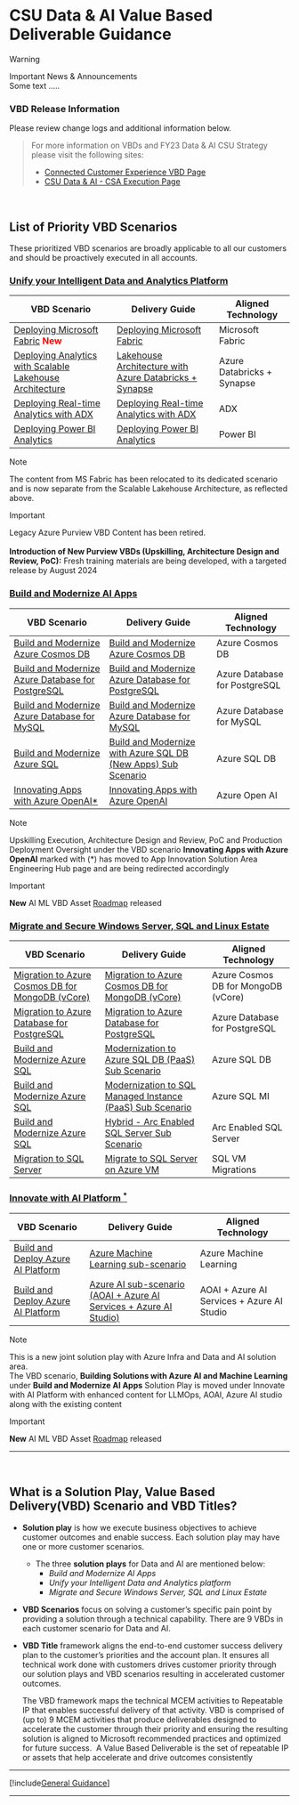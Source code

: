 # CSU Data & AI Value Based Deliverable Guidance

> [!WARNING]
> Important News & Announcements</BR>
> Some text .....</BR>

### VBD Release Information

Please review change logs and additional information below.

> For more information on VBDs and FY23 Data & AI CSU Strategy please visit the following sites:
> - [Connected Customer Experience VBD Page](https://microsoft.sharepoint.com/teams/connectedcustomerexperiencestrategy/sitepages/vbd.aspx)  
> - [CSU Data & AI - CSA Execution Page](https://microsoft.sharepoint.com/teams/CSUDataAI/SitePages/CSA-Landing.aspx)

</br>

## List of Priority VBD Scenarios

These prioritized VBD scenarios are broadly applicable to all our customers and should be proactively executed in all accounts.


### [Unify your Intelligent Data and Analytics Platform](./01-PwrBusDecsnCldSclAnalytics/readme.md)
| VBD Scenario                                            | Delivery Guide | Aligned Technology          |
| ------------------------------------------------------------ | -------------- |---------------------|
| [Deploying Microsoft Fabric](./01-PwrBusDecsnCldSclAnalytics/05-MSFabric/readme.md) <span style="color:red">**New**</span> |[Deploying Microsoft Fabric](./01-PwrBusDecsnCldSclAnalytics/05-MSFabric/readme.md)|Microsoft Fabric |
| [Deploying Analytics with Scalable Lakehouse Architecture](./01-PwrBusDecsnCldSclAnalytics/01-DplyAnalMIDPLkhs/readme.md) |[Lakehouse Architecture with Azure Databricks + Synapse](./01-PwrBusDecsnCldSclAnalytics/01-DplyAnalMIDPLkhs/01-DbxSyn/readme.md)  |Azure Databricks + Synapse|
| [Deploying Real-time Analytics with ADX](./01-PwrBusDecsnCldSclAnalytics/02-DplyRlTmAnalADX/readme.md) |[Deploying Real-time Analytics with ADX](./01-PwrBusDecsnCldSclAnalytics/02-DplyRlTmAnalADX/readme.md) |ADX |
| [Deploying Power BI Analytics](./01-PwrBusDecsnCldSclAnalytics/04-DplyPBIAnal/readme.md) |[Deploying Power BI Analytics](./01-PwrBusDecsnCldSclAnalytics/04-DplyPBIAnal/readme.md)| Power BI




> [!Note] 
> The content from MS Fabric has been relocated to its dedicated scenario and is now separate from the Scalable Lakehouse Architecture, as reflected above.

> [!Important] 
> Legacy Azure Purview VBD Content has been retired. </BR>
> </BR>
> **Introduction of New Purview VBDs (Upskilling, Architecture Design and Review, PoC):** Fresh training materials are being developed, with a targeted release by August 2024 

### [Build and Modernize AI Apps](./02-BldMdrnzAIApps/readme.md)
| VBD Scenario                                            | Delivery Guide | Aligned Technology          |
| ------------------------------------------------------------ | -------------- |---------------------|
| [Build and Modernize Azure Cosmos DB](./02-BldMdrnzAIApps/06-BldMdrnzCsms/readme.md) | [Build and Modernize Azure Cosmos DB](./02-BldMdrnzAIApps/06-BldMdrnzCsms/readme.md) |Azure Cosmos DB
| [Build and Modernize Azure Database for PostgreSQL](./02-BldMdrnzAIApps/07-BldMdrnzPostgres/readme.md) | [Build and Modernize Azure Database for PostgreSQL](./02-BldMdrnzAIApps/07-BldMdrnzPostgres/readme.md) | Azure Database for PostgreSQL
| [Build and Modernize Azure Database for MySQL](./02-BldMdrnzAIApps/08-BldMdrnzMySql/readme.md) | [Build and Modernize Azure Database for MySQL](./02-BldMdrnzAIApps/08-BldMdrnzMySql/readme.md) | Azure Database for MySQL
| [Build and Modernize Azure SQL](./02-BldMdrnzAIApps/09-BldMdrnzSql/readme.md) | [Build and Modernize with Azure SQL DB (New Apps) Sub Scenario](./02-BldMdrnzAIApps/09-BldMdrnzSql/readme.md) | Azure SQL DB
| [Innovating Apps with Azure OpenAI*](./02-BldMdrnzAIApps/05-InnovAppAOAI/readme.md) |[Innovating Apps with Azure OpenAI](./02-BldMdrnzAIApps/05-InnovAppAOAI/readme.md) | Azure Open AI 

> [!Note] 
> Upskilling Execution, Architecture Design and Review, PoC and Production Deployment Oversight under the VBD scenario **Innovating Apps with Azure OpenAI** marked with (*) has moved to App Innovation Solution Area Engineering Hub page and are being redirected accordingly

> [!IMPORTANT]  
> **New** AI ML VBD Asset [Roadmap](https://aka.ms/DATAAI-IP/MLAIRoadmap) released


### [Migrate and Secure Windows Server, SQL and Linux Estate](./05-MigrSecrWinSrvSQLSrvLinux/readme.md)
| VBD Scenario                                            | Delivery Guide | Aligned Technology          |
| ------------------------------------------------------------ | -------------- |---------------------|
| [Migration to Azure Cosmos DB for MongoDB (vCore)](./05-MigrSecrWinSrvSQLSrvLinux/01-MigrToCsms/readme.md) | [Migration to Azure Cosmos DB for MongoDB (vCore)](./05-MigrSecrWinSrvSQLSrvLinux/01-MigrToCsms/readme.md) | Azure Cosmos DB for MongoDB (vCore) |
| [Migration to Azure Database for PostgreSQL](./05-MigrSecrWinSrvSQLSrvLinux/02-MigrToPostgres/readme.md) | [Migration to Azure Database for PostgreSQL](./05-MigrSecrWinSrvSQLSrvLinux/02-MigrToPostgres/readme.md) | Azure Database for PostgreSQL |
| [Build and Modernize Azure SQL](./05-MigrSecrWinSrvSQLSrvLinux/03-MdrnzSql/readme.md) | [Modernization to Azure SQL DB (PaaS) Sub Scenario](./05-MigrSecrWinSrvSQLSrvLinux/03-MdrnzSql/01-MdrnzToSqlDbPaas/readme.md) | Azure SQL DB |
| [Build and Modernize Azure SQL](./05-MigrSecrWinSrvSQLSrvLinux/03-MdrnzSql/readme.md) | [Modernization to SQL Managed Instance (PaaS) Sub Scenario​](./05-MigrSecrWinSrvSQLSrvLinux/03-MdrnzSql/02-AzureSQLMI/readme.md) | Azure SQL MI |
| [Build and Modernize Azure SQL](./05-MigrSecrWinSrvSQLSrvLinux/03-MdrnzSql/readme.md) | [Hybrid - Arc Enabled SQL Server Sub Scenario​](./05-MigrSecrWinSrvSQLSrvLinux/03-MdrnzSql/03-ArcSQLServer/readme.md) | Arc Enabled SQL Server |
| [Migration to SQL Server](./05-MigrSecrWinSrvSQLSrvLinux/04-MigrSql/readme.md) | [Migrate to SQL Server on Azure VM](./05-MigrSecrWinSrvSQLSrvLinux/04-MigrSql/readme.md) | SQL VM Migrations |

### [Innovate with AI Platform <sup>*</sup>](./04-InnowithAzureAIPlatform/readme.md)
| VBD Scenario                                            | Delivery Guide | Aligned Technology          |
| ------------------------------------------------------------ | -------------- |---------------------|
| [Build and Deploy Azure AI Platform](./04-InnowithAzureAIPlatform/readme.md) |[Azure Machine Learning sub-scenario](./04-InnowithAzureAIPlatform/AML/readme.md)|Azure Machine Learning
|[Build and Deploy Azure AI Platform](./04-InnowithAzureAIPlatform/readme.md) |[Azure AI sub-scenario (AOAI + Azure AI Services + Azure AI Studio)](./04-InnowithAzureAIPlatform/AzureAI/readme.md)|AOAI + Azure AI Services + Azure AI Studio

> [!Note]
> This is a new joint solution play with Azure Infra and Data and AI solution area. </BR>
> The VBD scenario, **Building Solutions with Azure AI and Machine Learning**​ under **Build and Modernize AI Apps** Solution Play is moved under Innovate with AI Platform with enhanced content for LLMOps, AOAI, Azure AI studio along with the existing content 

> [!IMPORTANT]  
> **New** AI ML VBD Asset [Roadmap](https://aka.ms/DATAAI-IP/MLAIRoadmap) released

---

</br>

## What is a Solution Play, Value Based Delivery(VBD) Scenario and VBD Titles?
- **Solution play** is how we execute business objectives to achieve customer outcomes and enable success. Each solution play may have one or more customer scenarios.
  - The three **solution plays** for Data and AI are mentioned below:
    - *Build and Modernize AI Apps*
    - *Unify your Intelligent Data and Analytics platform*
    - *Migrate and Secure Windows Server, SQL and Linux Estate* 
   

- **VBD Scenarios** focus on solving a customer’s specific pain point by providing a solution through a technical capability. There are 9 VBDs in each customer scenario for Data and AI. 

- **VBD Title** framework aligns the end-to-end customer success delivery plan to the customer’s priorities and the account plan. It ensures all technical work done with customers drives customer priority through our solution plays and VBD scenarios resulting in accelerated customer outcomes. 

    The VBD framework maps the technical MCEM activities to Repeatable IP that enables successful delivery of that activity. VBD is comprised of (up to) 9 MCEM activities that produce deliverables designed to accelerate the customer through their priority and ensuring the resulting solution is aligned to Microsoft recommended practices and optimized for future success.  A Value Based Deliverable is the set of repeatable IP or assets that help accelerate and drive outcomes consistently


---

[!include[General Guidance](~/VBD-FY24/CommonContent/GeneralGuidance.md)]

---

